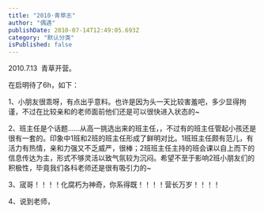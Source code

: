 ```yaml
---
title: "2010·青草志"
author: "偶遇"
publishDate: 2010-07-14T12:49:05.693Z
category: "默认分类"
isPublished: false
---
```


<P>2010.7.13&nbsp; 青草开营。</P>
<P>在启明待了6h，如下：</P>
<P>1、小朋友很乖呀，有点出乎意料。也许是因为头一天比较害羞吧，多少显得拘谨，不过在比较亲和的老师面前他们还是可以很快进入状态的~</P>
<P>2、班主任是个话题……从高一挑选出来的班主任，，不过有的班主任管起小孩还是很有一套的。印象中1班和2班的班主任形成了鲜明对比。1班班主任颇有范儿，有活力有热情，亲和力强又不乏威严，很棒；2班班主任主持的班会课以自上而下的信息传达为主，形式不够灵活以致气氛较为沉闷。希望不至于影响2班小朋友们的积极性，毕竟我们各科老师还是很有吸引力的~</P>
<P>3、宬哥！！！！化腐朽为神奇，你系得既！！！！营长万岁！！！！</P>
<P>4、说到老师，</P>